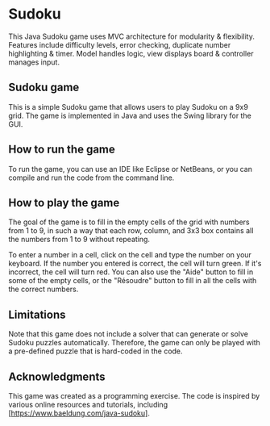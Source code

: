 # Sudoku
This Java Sudoku game uses MVC architecture for modularity &amp; flexibility. Features include difficulty levels, error checking, duplicate number highlighting &amp; timer. Model handles logic, view displays board &amp; controller manages input.

## Sudoku game

This is a simple Sudoku game that allows users to play Sudoku on a 9x9 grid. The game is implemented in Java and uses the Swing library for the GUI.

## How to run the game

To run the game, you can use an IDE like Eclipse or NetBeans, or you can compile and run the code from the command line.

## How to play the game

The goal of the game is to fill in the empty cells of the grid with numbers from 1 to 9, in such a way that each row, column, and 3x3 box contains all the numbers from 1 to 9 without repeating.

To enter a number in a cell, click on the cell and type the number on your keyboard. If the number you entered is correct, the cell will turn green. If it's incorrect, the cell will turn red. You can also use the "Aide" button to fill in some of the empty cells, or the "Résoudre" button to fill in all the cells with the correct numbers.

## Limitations

Note that this game does not include a solver that can generate or solve Sudoku puzzles automatically. Therefore, the game can only be played with a pre-defined puzzle that is hard-coded in the code.

## Acknowledgments

This game was created as a programming exercise. The code is inspired by various online resources and tutorials, including [https://www.baeldung.com/java-sudoku].
